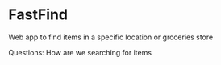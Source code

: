# FastFind
Web app to find items in a specific location or groceries store

Questions:
How are we searching for items

